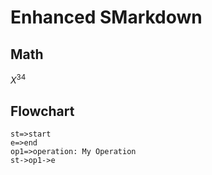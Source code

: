 

# Enhanced SMarkdown 

## Math

$X^{34}$


## Flowchart

```flow
st=>start
e=>end
op1=>operation: My Operation
st->op1->e
```